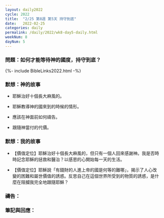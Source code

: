 ```yaml
---
layout: daily2022
cycle: 2022
title:  "2/25 第8週 第5天 持守到底"
date:   2022-02-25
categories: daily
permalink: /daily/2022/wk8-day5-daily.html
weekNum: 8
dayNum: 5
---
```


### 問題：如何才能等待神的國度，持守到底？

{%- include BibleLinks2022.html -%}

### 默想：神的故事 
+ 耶穌治好十個長大麻風的。

+ 耶穌教導神的國來到的時候的情形。

+ 應該在神面前如何禱告。

+ 跟隨神當付的代價。

### 默想：我的故事
+ 【價值定位】耶穌治好十個長大麻風的，但只有一個人回來感謝神。我是否時時記念耶穌的拯救和醫治？以感恩的心開始每一天的生活。

+ 【價值定位】耶穌說「有錢財的人進上帝的國是何等的難哪」，揭示了人心改變的困難和屬世價值的誘惑。反思自己在這個世界所受到的物質的誘惑，是什麼在阻攔我完全地跟隨耶穌？

### 禱告：

### 筆記與回應：
